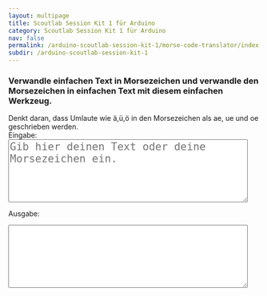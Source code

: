 ```yaml
---
layout: multipage
title: Scoutlab Session Kit 1 für Arduino
category: Scoutlab Session Kit 1 für Arduino
nav: false
permalink: /arduino-scoutlab-session-kit-1/morse-code-translator/index
subdir: /arduino-scoutlab-session-kit-1
---
```


### Verwandle einfachen Text in Morsezeichen und verwandle den Morsezeichen in einfachen Text mit diesem einfachen Werkzeug.

<div class="alert alert-info" role="alert">
Denkt daran, dass Umlaute wie ä,ü,ö in den Morsezeichen als ae, ue und oe geschrieben werden.
</div>

<html>
<label>Eingabe:</label>
<textarea rows="5" cols="50" id="msgInput" oninput="MorseTranslator()" placeholder="Gib hier deinen Text oder deine Morsezeichen ein." class="materialize-textarea" style="width:95%; font-size: 1.5em;"></textarea>

<label>Ausgabe:</label>
<textarea rows="5" cols="50" id="msgOutput" class="materialize-textarea" style="width:95%; font-size: 1.5em;">
</textarea>


<script type="text/javascript" src="script.js "></script>
<script type="text/javascript" src="morse.js"></script>

</html>
